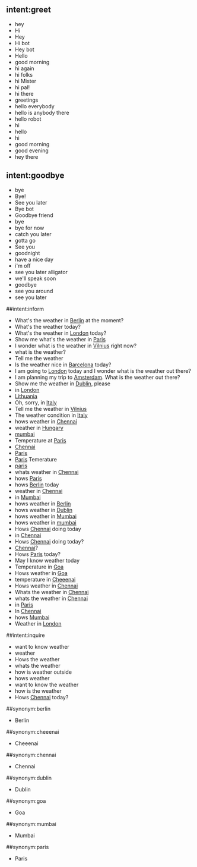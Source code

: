 ## intent:greet
- hey
- Hi
- Hey
- Hi bot
- Hey bot
- Hello
- good morning
- hi again
- hi folks
- hi Mister
- hi pal!
- hi there
- greetings
- hello everybody
- hello is anybody there
- hello robot
- hi
- hello
- hi
- good morning
- good evening
- hey there

## intent:goodbye
- bye
- Bye!
- See you later
- Bye bot
- Goodbye friend
- bye
- bye for now
- catch you later
- gotta go
- See you
- goodnight
- have a nice day
- i'm off
- see you later alligator
- we'll speak soon
- goodbye
- see you around
- see you later

##intent:inform
- What's the weather in [Berlin](location) at the moment?
- What's the weather today?
- What's the weather in [London](location) today?
- Show me what's the weather in [Paris](location)
- I wonder what is the weather in [Vilnius](location) right now?
- what is the weather?
- Tell me the weather
- Is the weather nice in [Barcelona](location) today?
- I am going to [London](location) today and I wonder what is the weather out there?
- I am planning my trip to [Amsterdam](location). What is the weather out there?
- Show me the weather in [Dublin](location), please
- in [London](location)
- [Lithuania](location)
- Oh, sorry, in [Italy](location)
- Tell me the weather in [Vilnius](location)
- The weather condition in [Italy](location)
- hows weather in [Chennai](location)
- weather in [Hungary](location)
- [mumbai](location)
- Temperature at [Paris](location)
- [Chennai](location)
- [Paris](location)
- [Paris](location) Temerature
- [paris](location)
- whats weather in [Chennai](location)
- hows [Paris](location)
- hows [Berlin](location) today
- weather in [Chennai](location)
- in [Mumbai](location)
- hows weather in [Berlin](location)
- hows weather in [Dublin](location)
- hows weather in [Mumbai](location)
- hows weather in [mumbai](location)
- Hows [Chennai](location) doing today
- in [Chennai](location)
- Hows [Chennai](location) doing today?
- [Chennai](location)?
- Hows [Paris](location) today?
- May I know weather today
- Temperature in [Goa](location)
- Hows weather in [Goa](location)
- temperature in [Cheeenai](location)
- Hows weather in [Chennai](location)
- Whats the weather in [Chennai](location)
- whats the weather in [Chennai](location)
- in [Paris](location)
- In [Chennai](location)
- hows [Mumbai](location)
- Weather in [London](location)

##intent:inquire
- want to know weather
- weather
- Hows the weather
- whats the weather
- how is weather outside
- hows weather
- want to know the weather
- how is the weather
- Hows [Chennai](location) today?

##synonym:berlin
- Berlin

##synonym:cheeenai
- Cheeenai

##synonym:chennai
- Chennai

##synonym:dublin
- Dublin

##synonym:goa
- Goa

##synonym:mumbai
- Mumbai

##synonym:paris
- Paris